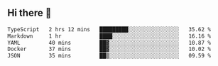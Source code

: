## Hi there 👋

<!--START_SECTION:waka-->

```txt
TypeScript   2 hrs 12 mins   █████████░░░░░░░░░░░░░░░░   35.62 %
Markdown     1 hr            ████░░░░░░░░░░░░░░░░░░░░░   16.16 %
YAML         40 mins         ██▓░░░░░░░░░░░░░░░░░░░░░░   10.87 %
Docker       37 mins         ██▓░░░░░░░░░░░░░░░░░░░░░░   10.02 %
JSON         35 mins         ██▒░░░░░░░░░░░░░░░░░░░░░░   09.59 %
```

<!--END_SECTION:waka-->
